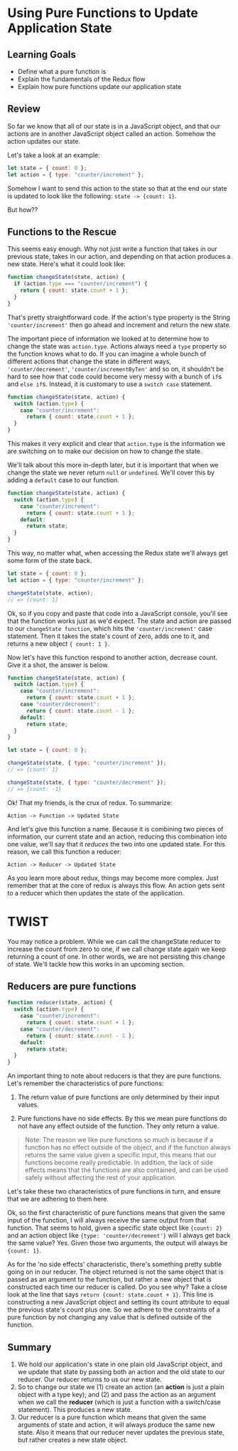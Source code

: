 # Using Pure Functions to Update Application State

## Learning Goals

- Define what a pure function is
- Explain the fundamentals of the Redux flow
- Explain how pure functions update our application state

## Review

So far we know that all of our state is in a JavaScript object, and that our
actions are in another JavaScript object called an action. Somehow the action
updates our state.

Let's take a look at an example:

```js
let state = { count: 0 };
let action = { type: "counter/increment" };
```

Somehow I want to send this action to the state so that at the end our state is
updated to look like the following: `state -> {count: 1}`.

But how??

## Functions to the Rescue

This seems easy enough. Why not just write a function that takes in our previous
state, takes in our action, and depending on that action produces a new state.
Here's what it could look like:

```js
function changeState(state, action) {
  if (action.type === "counter/increment") {
    return { count: state.count + 1 };
  }
}
```

That's pretty straightforward code. If the action's type property is the String
`'counter/increment'` then go ahead and increment and return the new state.

The important piece of information we looked at to determine how to change the
state was `action.type`. Actions always need a `type` property so the function
knows what to do. If you can imagine a whole bunch of different actions that
change the state in different ways, `'counter/decrement'`,
`'counter/incrementByTen'` and so on, it shouldn't be hard to see how that code
could become very messy with a bunch of `if`s and `else if`s. Instead, it is
customary to use a `switch case` statement.

```js
function changeState(state, action) {
  switch (action.type) {
    case "counter/increment":
      return { count: state.count + 1 };
  }
}
```

This makes it very explicit and clear that `action.type` is the information we
are switching on to make our decision on how to change the state.

We'll talk about this more in-depth later, but it is important that when we
change the state we never return `null` or `undefined`. We'll cover this by
adding a `default` case to our function.

```js
function changeState(state, action) {
  switch (action.type) {
    case "counter/increment":
      return { count: state.count + 1 };
    default:
      return state;
  }
}
```

This way, no matter what, when accessing the Redux state we'll always get some
form of the state back.

```js
let state = { count: 0 };
let action = { type: "counter/increment" };

changeState(state, action);
// => {count: 1}
```

Ok, so if you copy and paste that code into a JavaScript console, you'll see
that the function works just as we'd expect. The state and action are passed to
our `changeState function`, which hits the `'counter/increment'` case statement.
Then it takes the state's count of zero, adds one to it, and returns a new
object `{ count: 1 }`.

Now let's have this function respond to another action, decrease count. Give it
a shot, the answer is below.

```js
function changeState(state, action) {
  switch (action.type) {
    case "counter/increment":
      return { count: state.count + 1 };
    case "counter/decrement":
      return { count: state.count - 1 };
    default:
      return state;
  }
}

let state = { count: 0 };

changeState(state, { type: "counter/increment" });
// => {count: 1}

changeState(state, { type: "counter/decrement" });
// => {count: -1}
```

Ok! That my friends, is the crux of redux. To summarize:

```
Action -> Function -> Updated State
```

And let's give this function a name. Because it is combining two pieces of
information, our current state and an action, reducing this combination into one
value, we'll say that it _reduces_ the two into one updated state. For this
reason, we call this function a reducer:

```
Action -> Reducer -> Updated State
```

As you learn more about redux, things may become more complex. Just remember
that at the core of redux is always this flow. An action gets sent to a reducer
which then updates the state of the application.

# TWIST

You may notice a problem. While we can call the changeState reducer to increase
the count from zero to one, if we call change state again we keep returning a
count of one. In other words, we are not persisting this change of state. We'll
tackle how this works in an upcoming section.

## Reducers are pure functions

```js
function reducer(state, action) {
  switch (action.type) {
    case "counter/increment":
      return { count: state.count + 1 };
    case "counter/decrement":
      return { count: state.count - 1 };
    default:
      return state;
  }
}
```

An important thing to note about reducers is that they are pure functions. Let's
remember the characteristics of pure functions:

1. The return value of pure functions are only determined by their input values.

2. Pure functions have no side effects. By this we mean pure functions do not have
   any effect outside of the function. They only return a value.

> Note: The reason we like pure functions so much is because if a function has
> no effect outside of the object, and if the function always returns the same
> value given a specific input, this means that our functions become really
> predictable. In addition, the lack of side effects means that the functions are
> also contained, and can be used safely without affecting the rest of your
> application.

Let's take these two characteristics of pure functions in turn, and ensure that
we are adhering to them here.

Ok, so the first characteristic of pure functions means that given the same
input of the function, I will always receive the same output from that function.
That seems to hold, given a specific state object like `{count: 2}` and an
action object like `{type: 'counter/decrement'}` will I always get back the same
value? Yes. Given those two arguments, the output will always be `{count: 1}`.

As for the 'no side effects' characteristic, there's something pretty subtle
going on in our reducer. The object returned is not the same object that is
passed as an argument to the function, but rather a new object that is
constructed each time our reducer is called. Do you see why? Take a close look
at the line that says `return {count: state.count + 1}`. This line is
constructing a new JavaScript object and setting its count attribute to equal
the previous state's count plus one. So we adhere to the constraints of a pure
function by not changing any value that is defined outside of the function.

## Summary

1. We hold our application's state in one plain old JavaScript object, and we
   update that state by passing both an action and the old state to our reducer.
   Our reducer returns to us our new state.
2. So to change our state we (1) create an action (an **action** is just a plain
   object with a type key); and (2) and pass the action as an argument when we call
   the **reducer** (which is just a function with a switch/case statement). This
   produces a new state.
3. Our reducer is a pure function which means that given the same arguments of
   state and action, it will always produce the same new state. Also it means that
   our reducer never updates the previous state, but rather creates a new state
   object.
   

